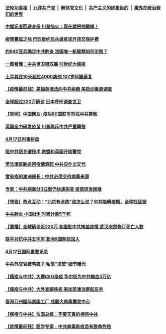 ####  [法轮功真相](../../../../basic/blob/master/README.md?t=04181701) &nbsp;|&nbsp; [九评共产党](../../../../9ping.md/blob/master/README.md?t=04181701) &nbsp;|&nbsp; [解体党文化](../../../../jtdwh.md/blob/master/README.md?t=04181701)  &nbsp;|&nbsp; [共产主义的终极目的](../../../../gczydzjmd.md/blob/master/README.md?t=04181701) &nbsp;|&nbsp; [魔鬼在统治我们的世界](../../../../mgztzwmdsj.md/blob/master/README.md?t=04181701) 

#### [中媒记者回避身份 川普恼火：现在就把他踢掉！](../pages/prog202/a102826005.md?t=04181701) 

#### [疫情蔓延之际 巴西里约民兵逼贫民开店交保护费](../pages/prog202/a102825922.md?t=04181701) 

#### [约940官兵确诊中共肺炎 法国唯一航舰群如何沦陷？](../pages/prog202/a102825869.md?t=04181701) 

#### [一图看懂：中共世卫唱双簧 引世纪大瘟疫](../pages/prog202/a102825857.md?t=04181701) 

#### [土耳其连10天超过4000病例 107岁阿嬷康复](../pages/prog202/a102825826.md?t=04181701) 


#### [【疫情最前线】美加英澳法向中共索赔 美启动毒源调查](../pages/prog202/a102825755.md?t=04181701) 

#### [全球超过220万确诊 日本呼吁调查世卫](../pages/prog202/a102825431.md?t=04181701) 

#### [【禁闻】中国网友: 疫后80国联军将找中共算账](../pages/prog202/a102825693.md?t=04181701) 

#### [英国全力研发疫苗 川普再斥中共严重瞒报](../pages/prog202/a102825679.md?t=04181701) 

#### [4月17日时事拼盘](../pages/prog202/a102825631.md?t=04181701) 

#### [阻中共窃关键技术  欧盟和英国开始警觉](../pages/prog202/a102825649.md?t=04181701) 

#### [英法澳首脑追问疫情源起 中共应作出交代](../pages/prog202/a102825612.md?t=04181701) 

#### [曾染疫的澳洲部长：中共必须交待病毒来源](../pages/prog202/a102825517.md?t=04181701) 

#### [专家：中共病毒分3亚型仍快速突变 疫苗研发困难](../pages/prog202/a102825432.md?t=04181701) 


#### [【预告】热点互动：“北京有点热”该怎么说？中共隐瞒疫情，全球找证据](../pages/prog202/a102825380.md?t=04181701) 

#### [中共肺炎 小国比利时累计逾5千死](../pages/prog202/a102825356.md?t=04181701) 

#### [【重播】全球确诊近220万 各国批中共掩盖疫情 武汉突然修订死亡人数](../pages/prog202/a102825305.md?t=04181701) 


#### [联手对抗中共五毛军 亚洲9国网民加入](../pages/prog202/a102825231.md?t=04181701) 

#### [4月17日国际重要讯息](../pages/prog202/a102825204.md?t=04181701) 

#### [中共外交官被骂疯子 私信“求赞”细节曝光](../pages/prog202/a102825158.md?t=04181701) 

#### [【瘟疫与中共】大摩CEO染疫 华尔街为中共输血3万亿](../pages/prog202/a102825116.md?t=04181701) 

#### [【瘟疫与中共】大外宣踢铁板 美加英澳法群起反共](../pages/prog202/a102825083.md?t=04181701) 

#### [香港万州国际美国工厂 成最大病毒爆发中心](../pages/prog202/a102825074.md?t=04181701) 

#### [【瘟疫与中共】法国总统：不要天真的相信中共](../pages/prog202/a102825028.md?t=04181701) 

#### [【疫情最前线】医学专家：中共病毒新疫苗有致命危险](../pages/prog202/a102825005.md?t=04181701) 

